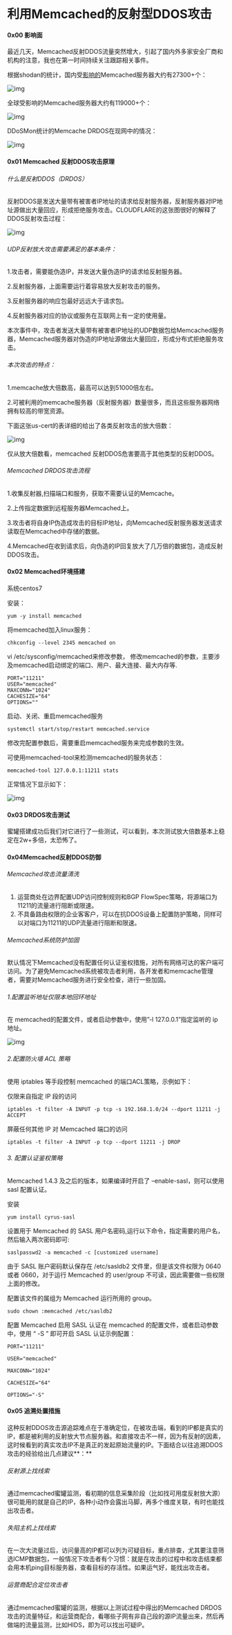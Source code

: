 # 利用Memcached的反射型DDOS攻击

#### 0x00 影响面

最近几天，Memcached反射DDOS流量突然增大，引起了国内外多家安全厂商和机构的注意，我也在第一时间持续关注跟踪相关事件。

根据shodan的统计，国内受[影响的](https://www.dazhuanlan.com/2020/02/18/5e4bdf82b2e2f/)Memcached服务器大约有27300+个：

![img](images/Shodan_11211.png)

全球受影响的Memcached服务器大约有119000+个：

![img](images/shodan_11211_all.png)

DDoSMon统计的Memcache DRDOS在现网中的情况：

![img](images/ddosmon_memcache.png)

#### 0x01 Memcached 反射DDOS攻击原理

###### 什么是反射DDOS（DRDOS）

反射DDOS是发送大量带有被害者IP地址的请求给反射服务器，反射服务器对IP地址源做出大量回应，形成拒绝服务攻击。CLOUDFLARE的这张图很好的解释了DDOS反射攻击过程：

![img](images/cloudflare.png)

###### UDP反射放大攻击需要满足的基本条件：

1.攻击者，需要能伪造IP，并发送大量伪造IP的请求给反射服务器。

2.反射服务器，上面需要运行着容易放大反射攻击的服务。

3.反射服务器的响应包最好远远大于请求包。

4.反射服务器对应的协议或服务在互联网上有一定的使用量。

本次事件中，攻击者发送大量带有被害者IP地址的UDP数据包给Memcached服务器，Memcached服务器对伪造的IP地址源做出大量回应，形成分布式拒绝服务攻击。

###### 本次攻击的特点：

1.memcache放大倍数高，最高可以达到51000倍左右。

2.可被利用的memcache服务器（反射服务器）数量很多，而且这些服务器网络拥有较高的带宽资源。

下面这张us-cert的表详细的给出了各类反射攻击的放大倍数：

![img](images/cert-ddos.png)

仅从放大倍数看，memcached 反射DDOS危害要高于其他类型的反射DDOS。

###### Memcached DRDOS攻击流程

1.收集反射器,扫描端口和服务，获取不需要认证的Memcache。

2.上传指定数据到远程服务器Memcached上。

3.攻击者将自身IP伪造成攻击的目标IP地址，向Memcached反射服务器发送请求读取在Memcached中存储的数据。

4.Memcached在收到请求后，向伪造的IP回复放大了几万倍的数据包，造成反射DDOS攻击。

#### 0x02 Memcached环境搭建

系统centos7

安装：

```
yum -y install memcached
```

将memcached加入linux服务：

```
chkconfig --level 2345 memcached on
```

vi /etc/sysconfig/memcached来修改参数， 修改memcached的参数，主要涉及memcached启动绑定的端口、用户、最大连接、最大内存等.

```
PORT="11211"
USER="memcached"
MAXCONN="1024"
CACHESIZE="64"
OPTIONS=""
```

启动、关闭、重启memcached服务

```
systemctl start/stop/restart memcached.service
```

修改完配置参数后，需要重启memcached服务来完成参数的生效。

可使用memcached-tool来检测memcached的服务状态：

```
memcached-tool 127.0.0.1:11211 stats
```

正常情况下显示如下：

![img](images/memcached_status.png)

#### 0x03 DRDOS攻击测试

蜜罐搭建成功后我们对它进行了一些测试，可以看到，本次测试放大倍数基本上稳定在2w+多倍，太恐怖了。



#### 0x04Memcached反射DDOS防御

###### Memcached攻击流量清洗

1. 运营商处在边界配置UDP访问控制规则和BGP FlowSpec策略，将源端口为11211的流量进行阻断或限速。
2. 不具备路由权限的企业客客户，可以在抗DDOS设备上配置防护策略，同样可以对端口为11211的UDP流量进行阻断和限速。

###### Memcached系统防护加固

默认情况下Memcached没有配置任何认证鉴权措施，对所有网络可达的客户端可访问。为了避免Memcached系统被攻击者利用，各开发者和memcache管理者，需要对Memcached服务进行安全检查，进行一些加固。

###### 1.配置监听地址仅限本地回环地址

在 memcached的配置文件，或者启动参数中，使用”-l 127.0.0.1”指定监听的 ip 地址。

![img](images/memcache_jiagu.png)

###### 2.配置防火墙 ACL 策略

使用 iptables 等手段控制 memcached 的端口ACL策略，示例如下：

仅限来自指定 IP 段的访问

```
iptables -t filter -A INPUT -p tcp -s 192.168.1.0/24 --dport 11211 -j ACCEPT
```

屏蔽任何其他 IP 对 Memcached 端口的访问

```
iptables -t filter -A INPUT -p tcp --dport 11211 -j DROP
```

###### 3. 配置认证鉴权策略

Memcached 1.4.3 及之后的版本，如果编译时开启了 –enable-sasl，则可以使用 sasl 配置认证。

安装

```
yum install cyrus-sasl
```

设置用于 Memcached 的 SASL 用户名密码,运行以下命令，指定需要的用户名，然后输入两次密码即可:

```
saslpasswd2 -a memcached -c [customized username]
```

由于 SASL 账户密码默认保存在 /etc/sasldb2 文件里，但是该文件权限为 0640 或者 0660，对于运行 Memcached 的 user/group 不可读，因此需要做一些权限上面的修改。

配置该文件的属组为 Memcached 运行所用的 group。

```
sudo chown :memcached /etc/sasldb2
```

配置 Memcached 启用 SASL 认证在 memcached 的配置文件，或者启动参数中，使用 “ -S ” 即可开启 SASL 认证示例配置：

```
PORT="11211"

USER="memcached"

MAXCONN="1024"

CACHESIZE="64"

OPTIONS="-S"
```

#### 0x05 追溯处置措施

这种反射DDOS攻击源追踪难点在于准确定位，在被攻击端，看到的IP都是真实的IP，都是被利用的反射放大节点服务器。和直接攻击不一样，因为有反射的因素，这时候看到的真实攻击IP不是真正的发起原始流量的IP。下面结合以往追溯DDOS攻击的经验给出几点建议**：**

###### 反射源上找线索

通过memcached蜜罐监测，看初期的信息采集阶段（比如找可用度反射放大源）很可能用的就是自己的IP，各种小动作会露出马脚，再多个维度关联，有时也能找出攻击者。

###### 失陷主机上找线索

在一次大流量过后，访问量高的IP都可以列为可疑目标，重点排查，尤其要注意筛选ICMP数据包，一般情况下攻击者有个习惯：就是在攻击的过程中和攻击结束都会用本机ping目标服务器，查看目标的存活性。如果运气好，能找出攻击者。

###### 运营商配合定位攻击者

通过memcached蜜罐的监测，根据以上测试过程中得出的Memcached DRDOS攻击的流量特征，和运营商配合，看哪些子网有非自己段的源IP流量出来，然后再做端的流量监测，比如HIDS，即为可以找出可疑IP。
